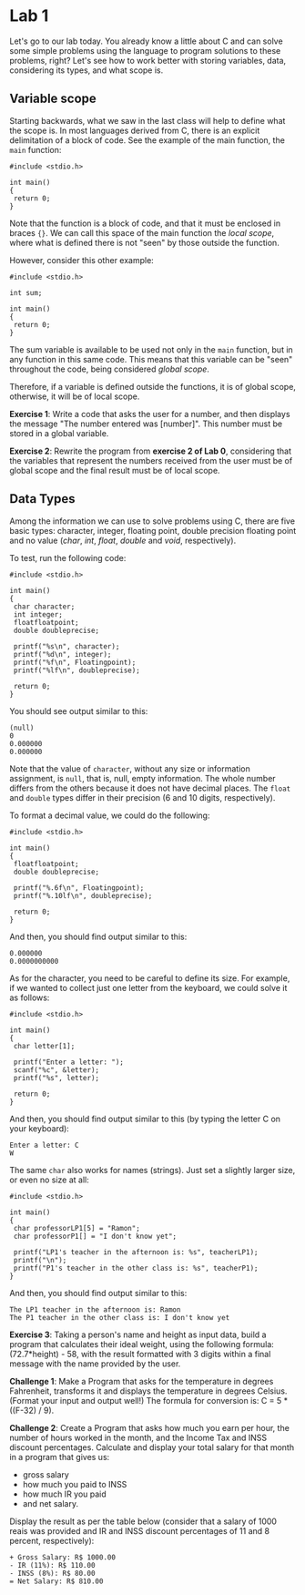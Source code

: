 # Lab 1

Let's go to our lab today. You already know a little about C and can solve some simple problems using the language to program solutions to these problems, right? Let's see how to work better with storing variables, data, considering its types, and what scope is.

## Variable scope

Starting backwards, what we saw in the last class will help to define what the scope is. In most languages ​​derived from C, there is an explicit delimitation of a block of code. See the example of the main function, the `main` function:

```
#include <stdio.h>

int main()
{
 return 0;
}
```

Note that the function is a block of code, and that it must be enclosed in braces `{}`. We can call this space of the main function the _local scope_, where what is defined there is not "seen" by those outside the function.

However, consider this other example:

```
#include <stdio.h>

int sum;

int main()
{
 return 0;
}
```

The sum variable is available to be used not only in the `main` function, but in any function in this same code. This means that this variable can be "seen" throughout the code, being considered _global scope_.

Therefore, if a variable is defined outside the functions, it is of global scope, otherwise, it will be of local scope.

**Exercise 1**: Write a code that asks the user for a number, and then displays the message "The number entered was [number]". This number must be stored in a global variable.

**Exercise 2**: Rewrite the program from **exercise 2 of Lab 0**, considering that the variables that represent the numbers received from the user must be of global scope and the final result must be of local scope.

## Data Types

Among the information we can use to solve problems using C, there are five basic types: character, integer, floating point, double precision floating point and no value (_char_, _int_, _float_, _double_ and _void_, respectively).

To test, run the following code:

```
#include <stdio.h>

int main()
{
 char character;
 int integer;
 floatfloatpoint;
 double doubleprecise;

 printf("%s\n", character);
 printf("%d\n", integer);
 printf("%f\n", Floatingpoint);
 printf("%lf\n", doubleprecise);

 return 0;
}
```

You should see output similar to this:

```
(null)
0
0.000000
0.000000
```

Note that the value of `character`, without any size or information assignment, is `null`, that is, null, empty information. The whole number differs from the others because it does not have decimal places. The `float` and `double` types differ in their precision (6 and 10 digits, respectively).

To format a decimal value, we could do the following:

```
#include <stdio.h>

int main()
{
 floatfloatpoint;
 double doubleprecise;

 printf("%.6f\n", Floatingpoint);
 printf("%.10lf\n", doubleprecise);

 return 0;
}
```

And then, you should find output similar to this:

```
0.000000
0.0000000000
```

As for the character, you need to be careful to define its size. For example, if we wanted to collect just one letter from the keyboard, we could solve it as follows:

```
#include <stdio.h>

int main()
{
 char letter[1];

 printf("Enter a letter: ");
 scanf("%c", &letter);
 printf("%s", letter);

 return 0;
}
```

And then, you should find output similar to this (by typing the letter C on your keyboard):

```
Enter a letter: C
W
```

The same `char` also works for names (strings). Just set a slightly larger size, or even no size at all:

```
#include <stdio.h>

int main()
{
 char professorLP1[5] = "Ramon";
 char professorP1[] = "I don't know yet";

 printf("LP1's teacher in the afternoon is: %s", teacherLP1);
 printf("\n");
 printf("P1's teacher in the other class is: %s", teacherP1);
}
```

And then, you should find output similar to this:

```
The LP1 teacher in the afternoon is: Ramon
The P1 teacher in the other class is: I don't know yet
```

**Exercise 3**: Taking a person's name and height as input data, build a program that calculates their ideal weight, using the following formula: (72.7*height) - 58, with the result formatted with 3 digits within a final message with the name provided by the user.

**Challenge 1**: Make a Program that asks for the temperature in degrees Fahrenheit, transforms it and displays the temperature in degrees Celsius. (Format your input and output well!) The formula for conversion is: C = 5 * ((F-32) / 9).

**Challenge 2**: Create a Program that asks how much you earn per hour, the number of hours worked in the month, and the Income Tax and INSS discount percentages.
Calculate and display your total salary for that month in a program that gives us:
- gross salary
- how much you paid to INSS
- how much IR you paid
- and net salary.

Display the result as per the table below (consider that a salary of 1000 reais was provided and IR and INSS discount percentages of 11 and 8 percent, respectively):

```
+ Gross Salary: R$ 1000.00
- IR (11%): R$ 110.00
- INSS (8%): ​​R$ 80.00
= Net Salary: R$ 810.00
```